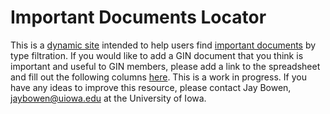 # Important Documents Locator
This is a [dynamic site](https://gin.btaa.org/important-docs-locator/) intended to help users find [important documents](https://docs.google.com/spreadsheets/d/1UVXt7_ZmzTnCeraJKl-0wL4rD1n_dlyMlsNrYzjbW9M/edit?gid=0#gid=0) by type filtration. If you would like to add a GIN document that you think is important and useful to GIN members, please add a link to the spreadsheet and fill out the following columns [here](https://docs.google.com/spreadsheets/d/1UVXt7_ZmzTnCeraJKl-0wL4rD1n_dlyMlsNrYzjbW9M/edit?gid=0#gid=0). This is a work in progress. If you have any ideas to improve this resource, please contact Jay Bowen, [jaybowen@uiowa.edu](jaybowen@uiowa.edu) at the University of Iowa.
